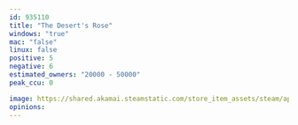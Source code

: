 ```yaml
---
id: 935110
title: "The Desert's Rose"
windows: "true"
mac: "false"
linux: false
positive: 5
negative: 6
estimated_owners: "20000 - 50000"
peak_ccu: 0

image: https://shared.akamai.steamstatic.com/store_item_assets/steam/apps/935110/header.jpg?t=1657123116
opinions:
---
```

